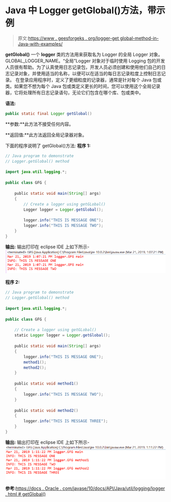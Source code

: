# Java 中 Logger getGlobal()方法，带示例

> 原文:[https://www . geesforgeks . org/logger-get global-method-in-Java-with-examples/](https://www.geeksforgeeks.org/logger-getglobal-method-in-java-with-examples/)

**getGlobal()** 一个 **logger** 类的方法用来获取名为 Logger 的全局 Logger 对象。GLOBAL_LOGGER_NAME。“全局”Logger 对象对于临时使用 Logging 包的开发人员很有帮助。为了认真使用日志记录包，开发人员必须创建和使用他们自己的日志记录对象，并使用适当的名称，以便可以在适当的每日志记录粒度上控制日志记录。
在登录应用程序时，定义了更细粒度的记录器，通常是针对每个 Java 包或类。如果您不想为每个 Java 包或类定义更长的时间，您可以使用这个全局记录器，它将处理所有日志记录语句，无论它们包含在哪个库、包或类中。

**语法:**

```java
public static final Logger getGlobal()

```

**参数:**此方法不接受任何内容。

**返回值:**此方法返回全局记录器对象。

下面的程序说明了 getGlobal()方法:
**程序 1:**

```java
// Java program to demonstrate
// Logger.getGlobal() method

import java.util.logging.*;

public class GFG {

    public static void main(String[] args)
    {
        // Create a logger using getGLobal()
        Logger logger = Logger.getGlobal();

        logger.info("THIS IS MESSAGE ONE");
        logger.info("THIS IS MESSAGE TWO");
    }
}
```

**输出:**
输出打印在 eclipse IDE 上如下所示-
![](img/a391ccfb67302a7da582215db30524cb.png)

**程序 2:**

```java
// Java program to demonstrate
// Logger.getGlobal() method

import java.util.logging.*;

public class GFG {

    // Create a logger using getGLobal()
    static Logger logger = Logger.getGlobal();

    public static void main(String[] args)
    {
        logger.info("THIS IS MESSAGE ONE");
        method1();
        method2();
    }

    public static void method1()
    {
        logger.info("THIS IS MESSAGE TWO");
    }

    public static void method2()
    {
        logger.info("THIS IS MESSAGE THREE");
    }
}
```

**输出:**
输出打印在 eclipse IDE 上如下所示-
![](img/93e9341c2136cccc54ffbe2ef6fafd87.png)

**参考:**[https://docs . Oracle . com/javase/10/docs/API/Java/util/logging/logger . html # getGlobal()](https://docs.oracle.com/javase/10/docs/api/java/util/logging/Logger.html#getGlobal())